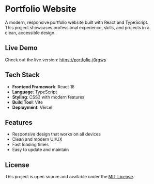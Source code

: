 # Portfolio Website

A modern, responsive portfolio website built with React and TypeScript. This project showcases professional experience, skills, and projects in a clean, accessible design.

## Live Demo

Check out the live version: [https://portfolio-j0rgws](https://portfolio-j0rgws-projects.vercel.app/)

## Tech Stack

- **Frontend Framework**: React 18
- **Language**: TypeScript
- **Styling**: CSS3 with modern features
- **Build Tool**: Vite
- **Deployment**: Vercel

## Features

- Responsive design that works on all devices
- Clean and modern UI/UX
- Fast loading times
- Easy to update and maintain

## License

This project is open source and available under the [MIT License](LICENSE).
